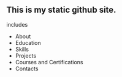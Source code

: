 ## This is my static github site.

includes

- About
- Education
- Skills
- Projects
- Courses and Certifications
- Contacts